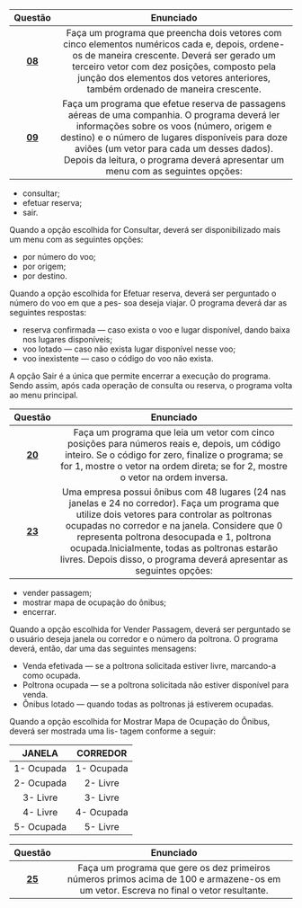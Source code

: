 Questão | Enunciado
:------:| :----------:
[**08**](https://github.com/GustavoHenrique07/DisciplinaPOO2023.2/blob/main/Lista03/Cap06/Q08R/src/br/edu/principal/Principal.java) | Faça um programa que preencha dois vetores com cinco elementos numéricos cada e, depois, ordene-os de maneira crescente. Deverá ser gerado um terceiro vetor com dez posições, composto pela junção dos elementos dos vetores anteriores, também ordenado de maneira crescente.
[**09**](https://github.com/GustavoHenrique07/DisciplinaPOO2023.2/blob/main/Lista03/Cap06/Q09R/src/br/edu/principal/Principal.java) | Faça um programa que efetue reserva de passagens aéreas de uma companhia. O programa deverá ler informações sobre os voos (número, origem e destino) e o número de lugares disponíveis para doze aviões (um vetor para cada um desses dados). Depois da leitura, o programa deverá apresentar um menu com as seguintes opções:

- consultar;
- efetuar reserva;
- sair.

Quando a opção escolhida for Consultar, deverá ser disponibilizado mais um menu com as seguintes
opções:

- por número do voo;
- por origem;
- por destino.

Quando a opção escolhida for Efetuar reserva, deverá ser perguntado o número do voo em que a pes-
soa deseja viajar. O programa deverá dar as seguintes respostas:

- reserva confirmada — caso exista o voo e lugar disponível, dando baixa nos lugares disponíveis;
- voo lotado — caso não exista lugar disponível nesse voo;
- voo inexistente — caso o código do voo não exista.

A opção Sair é a única que permite encerrar a execução do programa. Sendo assim, após cada operação
de consulta ou reserva, o programa volta ao menu principal.

Questão | Enunciado
:------:| :----------:
[**20**](https://github.com/GustavoHenrique07/DisciplinaPOO2023.2/blob/main/Lista03/Cap06/Q20R/src/br/edu/principal/Principal.java) | Faça um programa que leia um vetor com cinco posições para números reais e, depois, um código inteiro. Se o código for zero, finalize o programa; se for 1, mostre o vetor na ordem direta; se for 2, mostre o vetor na ordem inversa.
[**23**](https://github.com/GustavoHenrique07/DisciplinaPOO2023.2/blob/main/Lista03/Cap06/Q23R/src/br/edu/principal/Principal.java) | Uma empresa possui ônibus com 48 lugares (24 nas janelas e 24 no corredor). Faça um programa que utilize dois vetores para controlar as poltronas ocupadas no corredor e na janela. Considere que 0 representa poltrona desocupada e 1, poltrona ocupada.Inicialmente, todas as poltronas estarão livres. Depois disso, o programa deverá apresentar as seguintes opções:

- vender passagem;
- mostrar mapa de ocupação do ônibus;
- encerrar.
  
Quando a opção escolhida for Vender Passagem, deverá ser perguntado se o usuário deseja janela ou
corredor e o número da poltrona. O programa deverá, então, dar uma das seguintes mensagens:

- Venda efetivada — se a poltrona solicitada estiver livre, marcando-a como ocupada.
- Poltrona ocupada — se a poltrona solicitada não estiver disponível para venda.
- Ônibus lotado — quando todas as poltronas já estiverem ocupadas.

Quando a opção escolhida for Mostrar Mapa de Ocupação do Ônibus, deverá ser mostrada uma lis-
tagem conforme a seguir:

JANELA | CORREDOR
:------:| :----------:
1- Ocupada | 1- Ocupada
2- Ocupada | 2- Livre
3- Livre | 3- Livre
4- Livre | 4- Ocupada
5- Ocupada | 5- Livre

Questão | Enunciado
:------:| :----------:
[**25**](https://github.com/GustavoHenrique07/DisciplinaPOO2023.2/blob/main/Lista03/Cap06/Q25R/src/br/edu/principal/Principal.java) | Faça um programa que gere os dez primeiros números primos acima de 100 e armazene-os em um vetor. Escreva no final o vetor resultante.
